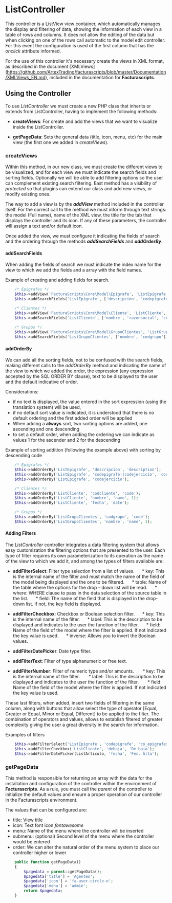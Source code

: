 # ListController

This controller is a ListView view container, which automatically manages the display and filtering of data,
showing the information of each view in a table of rows and columns. It does not allow the editing of the data
but when clicking on one of the rows call automatic to the model edit controller. 
For this event the configuration is used of the first column that has the _onclick_ attribute informed.

For the use of this controller it's necessary create the views in XML format, as described in the
document [XMLViews] (https://github.com/ArtexTrading/facturascripts/blob/master/Documentation/XMLViews_EN.md), 
included in the documentation for **Facturascripts**.

## Using the Controller
To use _ListController_ we must create a new PHP class that inherits or extends from ListController,
having to implement the following methods:

* **createViews**: For create and add the views that we want to visualize inside the ListController.

* **getPageData**: Sets the general data (title, icon, menu, etc) for the main view (the first one we added in _createViews_).


### createViews
Within this method, in our new class, we must create the different views to be visualized,
and for each view we must indicate the search fields and sorting fields. Optionally we will be able to
add filtering options so the user can complement existing search filtering. East
method has a visibility of _protected_ so that plugins can extend our class
and add new views, or modify existing ones.

The way to add a view is by the _**addView**_ method included in the controller itself. For the
correct call to the method we must inform through text strings: the model (Full name),
name of the XML view, the title for the tab that displays the controller and its icon. If any of
these parameters, the controller will assign a text and/or default icon.

Once added the view, we must configure it indicating the fields of search and the ordering through
the methods _**addSearchFields**_ and _**addOrderBy**_.


#### addSearchFields
When adding the fields of search we must indicate the index name for the view to which we add the fields and a
array with the field names.

Example of creating and adding fields for search.

```PHP
    /* Epigrafes */
    $this->addView('FacturaScripts\Core\Model\Epigrafe', 'ListEpigrafe', 'Epigrafes');
    $this->addSearchFields('ListEpigrafe', ['descripcion', 'codepigrafe', 'codejercicio']);

    /* Clientes */
    $this->addView('FacturaScripts\Core\Model\Cliente', 'ListCliente', 'customers', 'fa-users');
    $this->addSearchFields('ListCliente', ['nombre', 'razonsocial', 'codcliente', 'email']);
        
    /* Grupos */
    $this->addView('FacturaScripts\Core\Model\GrupoClientes', 'ListGrupoClientes', 'groups', 'fa-folder-open');
    $this->addSearchFields('ListGrupoClientes', ['nombre', 'codgrupo']);
```


#### addOrderBy
We can add all the sorting fields, not to be confused with the search fields, making different
calls to the _addOrderBy_ method and indicating the name of the view to which we added the order, the expression
(any expression accepted by the SQL ORDER BY clause), text to be displayed to the user and the
default indicative of order.

Considerations:
* if no text is displayed, the value entered in the sort expression (using the translation system) will be used,
* if no default sort value is indicated, it is understood that there is no default ordering and the first added order will be applied
* When adding a **always** sort, two sorting options are added, one ascending and one descending
* to set a default order, when adding the ordering we can indicate as values ​​1 for the ascender and 2 for the descending

Example of sorting addition (following the example above) with sorting by descending code

```PHP
    /* Epigrafes */
    $this->addOrderBy('ListEpigrafe', 'descripcion', 'description');
    $this->addOrderBy('ListEpigrafe', 'codepigrafe||codejercicio', 'code', 2);
    $this->addOrderBy('ListEpigrafe', 'codejercicio');

    /* Clientes */
    $this->addOrderBy('ListCliente', 'codcliente', 'code');
    $this->addOrderBy('ListCliente', 'nombre', 'name', 1);
    $this->addOrderBy('ListCliente', 'fecha', 'date');

    /* Grupos */
    $this->addOrderBy('ListGrupoClientes', 'codgrupo', 'code');
    $this->addOrderBy('ListGrupoClientes', 'nombre', 'name', 1);
```


#### Adding Filters
The _ListController_ controller integrates a data filtering system that allows easy customization
the filtering options that are presented to the user. Each type of filter requires its own parameterization to
its operation as the name of the view to which we add it, and among the types of filters available are:

* **addFilterSelect**: Filter type selection from a list of values.
     * key: This is the internal name of the filter and must match the name of the field of the model being displayed and the one to be filtered.
     * table: Name of the table where the options for the drop - down list will be read.
     * where: WHERE clause to pass in the data selection of the source table in the list.
     * field: The name of the field that is displayed in the drop-down list. If not, the key field is displayed.

* **addFilterCheckbox**: Checkbox or Boolean selection filter.
     * key: This is the internal name of the filter.
     * label: This is the description to be displayed and indicates to the user the function of the filter.
     * field: Name of the field of the model where the filter is applied. If not indicated the key value is used.
     * inverse: Allows you to invert the Boolean values.

* **addFilterDatePicker**: Date type filter.
* **addFilterText**: Filter of type alphanumeric or free text.
* **addFilterNumber**: Filter of numeric type and/or amounts.
      * key: This is the internal name of the filter.
      * label: This is the description to be displayed and indicates to the user the function of the filter.
      * field: Name of the field of the model where the filter is applied. If not indicated the key value is used.

These last filters, when added, insert two fields of filtering in the same column, along with buttons that allow
select the type of operator [Equal, Greater or Equal, Minor or Equal, Different] to be applied to the filter.
The combination of operators and values, allows to establish filtered of greater complexity giving the user a 
great diversity in the search for information.

Examples of filters

```PHP
    $this->addFilterSelect('ListEpigrafe', 'codepigrafe', 'co_epigrafes', '', 'descripcion');
    $this->addFilterCheckbox('ListCliente', 'debaja', 'De baja');
    $this->addFilterDatePicker(ListArticulo, 'fecha', 'Fec. Alta');
```


### getPageData
This method is responsible for returning an array with the data for the installation and configuration of the controller
within the environment of **Facturascripts**. As a rule, you must call the _parent_ of the controller to initialize the
default values and ensure a proper operation of our controller in the Facturascripts environment.

The values that can be configured are:
* title: View title
* icon: Text font icon _fontawesome_
* menu: Name of the menu where the controller will be inserted
* submenu: (optional) Second level of the menu where the controller would be entered
* order: We can alter the natural order of the menu system to place our controller higher or lower

```PHP
    public function getPageData()
    {
        $pagedata = parent::getPageData();
        $pagedata['title'] = 'Agentes';
        $pagedata['icon'] = 'fa-user-circle-o';
        $pagedata['menu'] = 'admin';
        return $pagedata;
    }
```